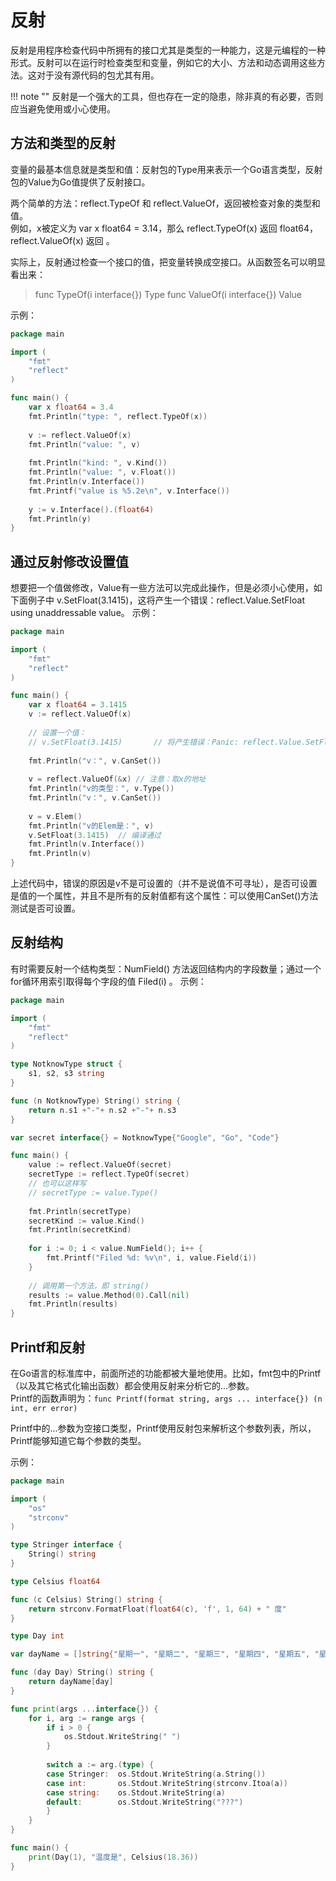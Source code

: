 # 反射

反射是用程序检查代码中所拥有的接口尤其是类型的一种能力，这是元编程的一种形式。反射可以在运行时检查类型和变量，例如它的大小、方法和动态调用这些方法。这对于没有源代码的包尤其有用。

!!! note ""
    反射是一个强大的工具，但也存在一定的隐患，除非真的有必要，否则应当避免使用或小心使用。


## 方法和类型的反射

变量的最基本信息就是类型和值：反射包的Type用来表示一个Go语言类型，反射包的Value为Go值提供了反射接口。

两个简单的方法：reflect.TypeOf 和 reflect.ValueOf，返回被检查对象的类型和值。  
例如，x被定义为 var x float64 = 3.14，那么 reflect.TypeOf(x) 返回 float64，reflect.ValueOf(x) 返回 <float64 Value>。

实际上，反射通过检查一个接口的值，把变量转换成空接口。从函数签名可以明显看出来：
>func TypeOf(i interface{}) Type
>func ValueOf(i interface{}) Value

示例：
```go
package main

import (
    "fmt"
    "reflect"
)

func main() {
    var x float64 = 3.4
    fmt.Println("type: ", reflect.TypeOf(x))
    
    v := reflect.ValueOf(x)
    fmt.Println("value: ", v)
    
    fmt.Println("kind: ", v.Kind())
    fmt.Println("value: ", v.Float())
    fmt.Println(v.Interface())
    fmt.Printf("value is %5.2e\n", v.Interface())
    
    y := v.Interface().(float64)
    fmt.Println(y)
}
```


## 通过反射修改设置值

想要把一个值做修改，Value有一些方法可以完成此操作，但是必须小心使用，如下面例子中 v.SetFloat(3.1415)，这将产生一个错误：reflect.Value.SetFloat using unaddressable value。
示例：
```go
package main

import (
    "fmt"
    "reflect"
)

func main() {
    var x float64 = 3.1415
    v := reflect.ValueOf(x)
    
    // 设置一个值：
    // v.SetFloat(3.1415)       // 将产生错误：Panic: reflect.Value.SetFloat using unaddressable value
    
    fmt.Println("v：", v.CanSet())
    
    v = reflect.ValueOf(&x) // 注意：取x的地址
    fmt.Println("v的类型：", v.Type())
    fmt.Println("v：", v.CanSet())
    
    v = v.Elem()
    fmt.Println("v的Elem是：", v)
    v.SetFloat(3.1415)  // 编译通过
    fmt.Println(v.Interface())
    fmt.Println(v)
}
```
上述代码中，错误的原因是v不是可设置的（并不是说值不可寻址），是否可设置是值的一个属性，并且不是所有的反射值都有这个属性：可以使用CanSet()方法测试是否可设置。


## 反射结构

有时需要反射一个结构类型：NumField() 方法返回结构内的字段数量；通过一个for循环用索引取得每个字段的值 Filed(i) 。
示例：
```go
package main

import (
    "fmt"
    "reflect"
)

type NotknowType struct {
    s1, s2, s3 string
}

func (n NotknowType) String() string {
    return n.s1 +"-"+ n.s2 +"-"+ n.s3
}

var secret interface{} = NotknowType{"Google", "Go", "Code"}

func main() {
    value := reflect.ValueOf(secret)
    secretType := reflect.TypeOf(secret)
    // 也可以这样写
    // secretType := value.Type()
    
    fmt.Println(secretType)
    secretKind := value.Kind()
    fmt.Println(secretKind)
    
    for i := 0; i < value.NumField(); i++ {
        fmt.Printf("Filed %d: %v\n", i, value.Field(i))
    }
    
    // 调用第一个方法，即 string()
    results := value.Method(0).Call(nil)
    fmt.Println(results)
}
```


## Printf和反射

在Go语言的标准库中，前面所述的功能都被大量地使用。比如，fmt包中的Printf（以及其它格式化输出函数）都会使用反射来分析它的...参数。  
Printf的函数声明为：`func Printf(format string, args ... interface{}) (n int, err error)`

Printf中的...参数为空接口类型，Printf使用反射包来解析这个参数列表，所以，Printf能够知道它每个参数的类型。

示例：
```go
package main

import (
    "os"
    "strconv"
)

type Stringer interface {
    String() string
}

type Celsius float64

func (c Celsius) String() string {
    return strconv.FormatFloat(float64(c), 'f', 1, 64) + " 度"
}

type Day int

var dayName = []string{"星期一", "星期二", "星期三", "星期四", "星期五", "星期六", "星期日"}

func (day Day) String() string {
    return dayName[day]
}

func print(args ...interface{}) {
    for i, arg := range args {
        if i > 0 {
            os.Stdout.WriteString(" ")
        }
        
        switch a := arg.(type) {
        case Stringer:  os.Stdout.WriteString(a.String())
        case int:       os.Stdout.WriteString(strconv.Itoa(a))
        case string:    os.Stdout.WriteString(a)
        default:        os.Stdout.WriteString("???")
        }
    }
}

func main() {
    print(Day(1), "温度是", Celsius(18.36))
}
```